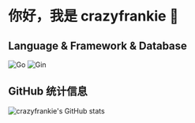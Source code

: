 # 你好，我是 crazyfrankie 👋

## Language & Framework & Database
![Go](https://img.shields.io/badge/Go-%2300ADD8.svg?style=flat&logo=go&logoColor=white)
![Gin](https://img.shields.io/badge/:badgeContent?style=flat&logo=gin&logoSize=white&color=blue)

## GitHub 统计信息
![crazyfrankie's GitHub stats](https://github-readme-stats.vercel.app/api?username=crazyfrankie&show_icons=true&theme=radical)


<!--
**crazyfrankie/crazyfrankie** is a ✨ _special_ ✨ repository because its `README.md` (this file) appears on your GitHub profile.

Here are some ideas to get you started:

- 🔭 I’m currently working on ...
- 🌱 I’m currently learning ...
- 👯 I’m looking to collaborate on ...
- 🤔 I’m looking for help with ...
- 💬 Ask me about ...
- 📫 How to reach me: ...
- 😄 Pronouns: ...
- ⚡ Fun fact: ...
-->
